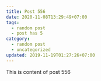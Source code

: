 ```yaml
---
title: Post 556
date: 2020-11-08T13:29:49+07:00
tags:
  - random post
  - post has 5
category:
  - random post
  - uncategorized
updated: 2019-11-19T01:27:26+07:00
---
```

This is content of post 556
